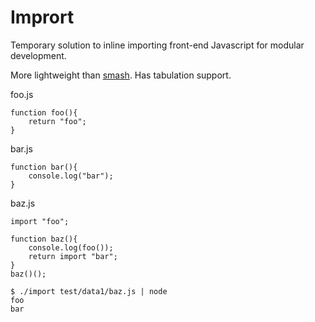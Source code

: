 # Imprort

Temporary solution to inline importing front-end Javascript for modular development.

More lightweight than [smash](https://github.com/mbostock/smash). Has tabulation support.


foo.js
```
function foo(){
	return "foo";
}
```

bar.js
```
function bar(){
	console.log("bar");
}
```

baz.js
```
import "foo";

function baz(){
	console.log(foo());
	return import "bar";
}
baz()();
```


```
$ ./import test/data1/baz.js | node
foo
bar
```